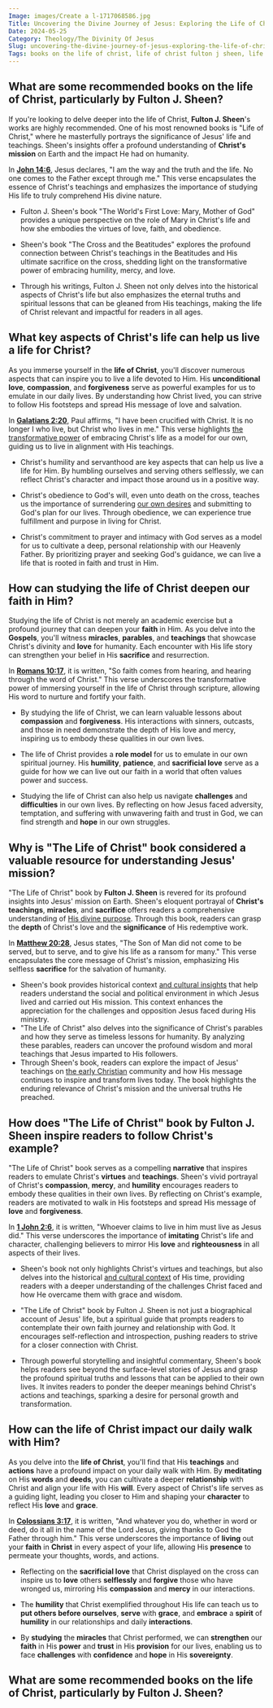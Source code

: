 ```yaml
---
Image: images/Create a l-1717068586.jpg
Title: Uncovering the Divine Journey of Jesus: Exploring the Life of Christ
Date: 2024-05-25
Category: Theology/The Divinity Of Jesus
Slug: uncovering-the-divine-journey-of-jesus-exploring-the-life-of-christ
Tags: books on the life of christ, life of christ fulton j sheen, life for christ, life of christ book, the life of christ book, fulton sheen the life of christ, theology, the divinity of jesus
---
```

## What are some recommended books on the life of Christ, particularly by Fulton J. Sheen?

If you're looking to delve deeper into the life of Christ, **Fulton J. Sheen**'s works are highly recommended. One of his most renowned books is "Life of Christ," where he masterfully portrays the significance of Jesus' life and teachings. Sheen's insights offer a profound understanding of **Christ's mission** on Earth and the impact He had on humanity.

In **[John 14:6](https://www.bibleref.com/John/14/John-14-6.html)**, Jesus declares, "I am the way and the truth and the life. No one comes to the Father except through me." This verse encapsulates the essence of Christ's teachings and emphasizes the importance of studying His life to truly comprehend His divine nature.

- Fulton J. Sheen's book "The World's First Love: Mary, Mother of God" provides a unique perspective on the role of Mary in Christ's life and how she embodies the virtues of love, faith, and obedience.

- Sheen's book "The Cross and the Beatitudes" explores the profound connection between Christ's teachings in the Beatitudes and His ultimate sacrifice on the cross, shedding light on the transformative power of embracing humility, mercy, and love.

- Through his writings, Fulton J. Sheen not only delves into the historical aspects of Christ's life but also emphasizes the eternal truths and spiritual lessons that can be gleaned from His teachings, making the life of Christ relevant and impactful for readers in all ages.

## What key aspects of Christ's life can help us live a life for Christ?

As you immerse yourself in the **life of Christ**, you'll discover numerous aspects that can inspire you to live a life devoted to Him. His **unconditional love**, **compassion**, and **forgiveness** serve as powerful examples for us to emulate in our daily lives. By understanding how Christ lived, you can strive to follow His footsteps and spread His message of love and salvation.

In **[Galatians 2:20](https://www.bibleref.com/Galatians/2/Galatians-2-20.html)**, Paul affirms, "I have been crucified with Christ. It is no longer I who live, but Christ who lives in me." This verse highlights [the transformative power](/10-essential-bible-verses-for-strength-and-encouragement) of embracing Christ's life as a model for our own, guiding us to live in alignment with His teachings.

- Christ's humility and servanthood are key aspects that can help us live a life for Him. By humbling ourselves and serving others selflessly, we can reflect Christ's character and impact those around us in a positive way.

- Christ's obedience to God's will, even unto death on the cross, teaches us the importance of surrendering [our own desires](/5-powerful-prayers-for-trust-in-god-strengthen-your-faith-today) and submitting to God's plan for our lives. Through obedience, we can experience true fulfillment and purpose in living for Christ.

- Christ's commitment to prayer and intimacy with God serves as a model for us to cultivate a deep, personal relationship with our Heavenly Father. By prioritizing prayer and seeking God's guidance, we can live a life that is rooted in faith and trust in Him.

## How can studying the life of Christ deepen our faith in Him?

Studying the life of Christ is not merely an academic exercise but a profound journey that can deepen your **faith** in Him. As you delve into the **Gospels**, you'll witness **miracles**, **parables**, and **teachings** that showcase Christ's divinity and **love** for humanity. Each encounter with His life story can strengthen your belief in His **sacrifice** and resurrection.

In **[Romans 10:17](https://www.bibleref.com/Romans/10/Romans-10-17.html)**, it is written, "So faith comes from hearing, and hearing through the word of Christ." This verse underscores the transformative power of immersing yourself in the life of Christ through scripture, allowing His word to nurture and fortify your faith.

- By studying the life of Christ, we can learn valuable lessons about **compassion** and **forgiveness**. His interactions with sinners, outcasts, and those in need demonstrate the depth of His love and mercy, inspiring us to embody these qualities in our own lives.

- The life of Christ provides a **role model** for us to emulate in our own spiritual journey. His **humility**, **patience**, and **sacrificial love** serve as a guide for how we can live out our faith in a world that often values power and success.

- Studying the life of Christ can also help us navigate **challenges** and **difficulties** in our own lives. By reflecting on how Jesus faced adversity, temptation, and suffering with unwavering faith and trust in God, we can find strength and **hope** in our own struggles.

## Why is "The Life of Christ" book considered a valuable resource for understanding Jesus' mission?

"The Life of Christ" book by **Fulton J. Sheen** is revered for its profound insights into Jesus' mission on Earth. Sheen's eloquent portrayal of **Christ's teachings**, **miracles**, and **sacrifice** offers readers a comprehensive understanding of [His divine purpose](/christian-prayer-for-anger-discovering-peace-and-patience-in-gods-grace). Through this book, readers can grasp the **depth** of Christ's love and the **significance** of His redemptive work.

In **[Matthew 20:28](https://www.bibleref.com/Matthew/20/Matthew-20-28.html)**, Jesus states, "The Son of Man did not come to be served, but to serve, and to give his life as a ransom for many." This verse encapsulates the core message of Christ's mission, emphasizing His selfless **sacrifice** for the salvation of humanity.

- Sheen's book provides historical context [and cultural insights](/ultimate-bible-study-guides-by-book-enhance-your-understanding-and-faith) that help readers understand the social and political environment in which Jesus lived and carried out His mission. This context enhances the appreciation for the challenges and opposition Jesus faced during His ministry.
- "The Life of Christ" also delves into the significance of Christ's parables and how they serve as timeless lessons for humanity. By analyzing these parables, readers can uncover the profound wisdom and moral teachings that Jesus imparted to His followers.
- Through Sheen's book, readers can explore the impact of Jesus' teachings on [the early Christian](/where-does-the-new-testament-begin-a-comprehensive-guide-for-christian-readers) community and how His message continues to inspire and transform lives today. The book highlights the enduring relevance of Christ's mission and the universal truths He preached.

## How does "The Life of Christ" book by Fulton J. Sheen inspire readers to follow Christ's example?

"The Life of Christ" book serves as a compelling **narrative** that inspires readers to emulate Christ's **virtues** and **teachings**. Sheen's vivid portrayal of Christ's **compassion**, **mercy**, and **humility** encourages readers to embody these qualities in their own lives. By reflecting on Christ's example, readers are motivated to walk in His footsteps and spread His message of **love** and **forgiveness**.

In **[1 John 2:6](https://www.bibleref.com/1-John/2/1-John-2-6.html)**, it is written, "Whoever claims to live in him must live as Jesus did." This verse underscores the importance of **imitating** Christ's life and character, challenging believers to mirror His **love** and **righteousness** in all aspects of their lives.

- Sheen's book not only highlights Christ's virtues and teachings, but also delves into the historical [and cultural context](/ultimate-bible-study-guides-by-book-enhance-your-understanding-and-faith) of His time, providing readers with a deeper understanding of the challenges Christ faced and how He overcame them with grace and wisdom.

- "The Life of Christ" book by Fulton J. Sheen is not just a biographical account of Jesus' life, but a spiritual guide that prompts readers to contemplate their own faith journey and relationship with God. It encourages self-reflection and introspection, pushing readers to strive for a closer connection with Christ.

- Through powerful storytelling and insightful commentary, Sheen's book helps readers see beyond the surface-level stories of Jesus and grasp the profound spiritual truths and lessons that can be applied to their own lives. It invites readers to ponder the deeper meanings behind Christ's actions and teachings, sparking a desire for personal growth and transformation.

## How can the life of Christ impact our daily walk with Him?

As you delve into the **life of Christ**, you'll find that His **teachings** and **actions** have a profound impact on your daily walk with Him. By **meditating** on His **words** and **deeds**, you can cultivate a deeper **relationship** with Christ and align your life with His **will**. Every aspect of Christ's life serves as a guiding light, leading you closer to Him and shaping your **character** to reflect His **love** and **grace**.

In **[Colossians 3:17](https://www.bibleref.com/Colossians/3/Colossians-3-17.html)**, it is written, "And whatever you do, whether in word or deed, do it all in the name of the Lord Jesus, giving thanks to God the Father through him." This verse underscores the importance of **living** out your **faith** in **Christ** in every aspect of your life, allowing His **presence** to permeate your thoughts, words, and actions.

- Reflecting on the **sacrificial love** that Christ displayed on the cross can inspire us to **love** others **selflessly** and **forgive** those who have wronged us, mirroring His **compassion** and **mercy** in our interactions.

- The **humility** that Christ exemplified throughout His life can teach us to **put others before ourselves**, **serve** with **grace**, and **embrace** a **spirit** of **humility** in our relationships and daily **interactions**.

- By **studying** the **miracles** that Christ performed, we can **strengthen** our **faith** in His **power** and **trust** in His **provision** for our lives, enabling us to face **challenges** with **confidence** and **hope** in His **sovereignty**.
## What are some recommended books on the life of Christ, particularly by Fulton J. Sheen?